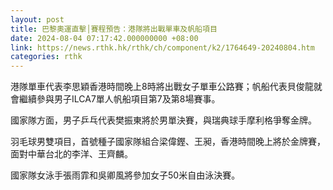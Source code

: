 ```yaml
---
layout: post
title: 巴黎奧運直擊│賽程預告：港隊將出戰單車及帆船項目
date: 2024-08-04 07:17:42.000000000 +08:00
link: https://news.rthk.hk/rthk/ch/component/k2/1764649-20240804.htm
categories: rthk
---
```


港隊單車代表李思穎香港時間晚上8時將出戰女子單車公路賽；帆船代表貝俊龍就會繼續參與男子ILCA7單人帆船項目第7及第8場賽事。

國家隊方面，男子乒乓代表樊振東將於男單決賽，與瑞典球手摩利格爭奪金牌。

羽毛球男雙項目，首號種子國家隊組合梁偉鏗、王昶，香港時間晚上將於金牌賽，面對中華台北的李洋、王齊麟。

國家隊女泳手張雨霏和吳卿風將參加女子50米自由泳決賽。
